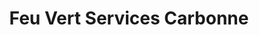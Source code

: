 ---
title: "Feu Vert Services Carbonne"
url: /carbonne/feu-vert-services-carbonne/
shop: réparation de voitures
---